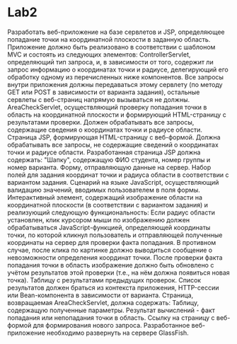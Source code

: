 # Lab2
Разработать веб-приложение на базе сервлетов и JSP, определяющее попадание точки на координатной плоскости в заданную область.  Приложение должно быть реализовано в соответствии с шаблоном MVC и состоять из следующих элементов:  ControllerServlet, определяющий тип запроса, и, в зависимости от того, содержит ли запрос информацию о координатах точки и радиусе, делегирующий его обработку одному из перечисленных ниже компонентов. Все запросы внутри приложения должны передаваться этому сервлету (по методу GET или POST в зависимости от варианта задания), остальные сервлеты с веб-страниц напрямую вызываться не должны. AreaCheckServlet, осуществляющий проверку попадания точки в область на координатной плоскости и формирующий HTML-страницу с результатами проверки. Должен обрабатывать все запросы, содержащие сведения о координатах точки и радиусе области. Страница JSP, формирующая HTML-страницу с веб-формой. Должна обрабатывать все запросы, не содержащие сведений о координатах точки и радиусе области. Разработанная страница JSP должна содержать:  "Шапку", содержащую ФИО студента, номер группы и номер варианта. Форму, отправляющую данные на сервер. Набор полей для задания координат точки и радиуса области в соответствии с вариантом задания. Сценарий на языке JavaScript, осуществляющий валидацию значений, вводимых пользователем в поля формы. Интерактивный элемент, содержащий изображение области на координатной плоскости (в соответствии с вариантом задания) и реализующий следующую функциональность: Если радиус области установлен, клик курсором мыши по изображению должен обрабатываться JavaScript-функцией, определяющей координаты точки, по которой кликнул пользователь и отправляющей полученные координаты на сервер для проверки факта попадания. В противном случае, после клика по картинке должно выводиться сообщение о невозможности определения координат точки. После проверки факта попадания точки в область изображение должно быть обновлено с учётом результатов этой проверки (т.е., на нём должна появиться новая точка). Таблицу с результатами предыдущих проверок. Список результатов должен браться из контекста приложения, HTTP-сессии или Bean-компонента в зависимости от варианта. Страница, возвращаемая AreaCheckServlet, должна содержать:  Таблицу, содержащую полученные параметры. Результат вычислений - факт попадания или непопадания точки в область. Ссылку на страницу с веб-формой для формирования нового запроса. Разработанное веб-приложение необходимо развернуть на сервере GlassFish.
